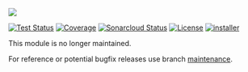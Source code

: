 [<img src="https://sling.apache.org/res/logos/sling.png"/>](https://sling.apache.org)

 [![Test Status](https://img.shields.io/jenkins/tests.svg?jobUrl=https://ci-builds.apache.org/job/Sling/job/modules/job/sling-org-apache-sling-installer-factory-subsystems/job/master/)](https://ci-builds.apache.org/job/Sling/job/modules/job/sling-org-apache-sling-installer-factory-subsystems/job/master/test/?width=800&height=600) [![Coverage](https://sonarcloud.io/api/project_badges/measure?project=apache_sling-org-apache-sling-installer-factory-subsystems&metric=coverage)](https://sonarcloud.io/dashboard?id=apache_sling-org-apache-sling-installer-factory-subsystems) [![Sonarcloud Status](https://sonarcloud.io/api/project_badges/measure?project=apache_sling-org-apache-sling-installer-factory-subsystems&metric=alert_status)](https://sonarcloud.io/dashboard?id=apache_sling-org-apache-sling-installer-factory-subsystems) [![License](https://img.shields.io/badge/License-Apache%202.0-blue.svg)](https://www.apache.org/licenses/LICENSE-2.0) [![installer](https://sling.apache.org/badges/group-installer.svg)](https://github.com/apache/sling-aggregator/blob/master/docs/groups/installer.md)

This module is no longer maintained.

For reference or potential bugfix releases use branch [maintenance](https://github.com/apache/sling-org-apache-sling-installer-factory-subsystems/tree/maintenance).
